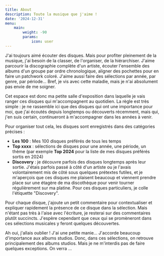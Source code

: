 ```yaml
---
title: About
description: Toute la musique que j'aime !
date: '2024-12-31'
menu:
    main: 
        weight: -90
        params:
            icon: user
---
```


J'ai toujours aimé écouter des disques. Mais pour profiter pleinement de la musique, j'ai besoin de la classer, de l'organiser, de la hiérarchiser. J'aime parcourir la discographie complète d'un artiste, écouter l'ensemble des albums d'un groupe par ordre chronologique, aligner des pochettes pour en faire un patchwork coloré. J'aime aussi faire des sélections par année, par genre, par période... Bref, je vis avec cette maladie, mais je n'ai absolument pas envie de me soigner.

Cet espace est donc ma petite salle d'exposition dans laquelle je vais ranger ces disques qui m'accompagnent au quotidien. La règle est très simple : je ne rassemble ici que des disques qui ont une importance pour moi, que j'ai écoutés depuis longtemps ou découverts récemment, mais qui, j'en suis certain, continueront à m'accompagner dans les années à venir.

Pour organiser tout cela, les disques sont enregistrés dans des catégories précises :

- **Les 100** : Mes 100 disques préférés de tous les temps
- **Top xxxx** : sélections de disques pour une année, une période, un thème (par exemple **Top 2024** pour la liste de mes disques préférés sortis en 2024)
- **Discovery** : je découvre parfois des disques longtemps après leur sortie. J'étais parfois passé à côté d'un artiste ou je l'avais volontairement mis de côté sous quelques prétextes futiles, et je m'aperçois que ces disques me plaisent beaucoup et viennent prendre place sur une étagère de ma discothèque pour venir tourner régulièrement sur ma platine. Pour ces disques particuliers, je colle l'étiquette "Discovery".

Pour chaque disque, j'ajoute un petit commentaire pour contextualiser et expliquer rapidement la présence de ce disque dans la sélection. Mais n'étant pas très à l'aise avec l'écriture, je resterai sur des commentaires plutôt succincts. J'espère cependant que ceux qui se promèneront dans ces sélections musicales y feront quelques découvertes.

Ah oui, j'allais oublier ! J'ai une petite manie... J'accorde beaucoup d'importance aux albums studios. Donc, dans ces sélections, on retrouve principalement des albums studios. Mais je ne m'interdis pas de faire quelques exceptions. On verra ...

